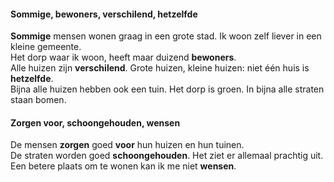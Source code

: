 #### Sommige, bewoners, verschilend, hetzelfde

__Sommige__ mensen wonen graag in een grote stad. Ik woon zelf liever in een kleine gemeente.  
Het dorp waar ik woon, heeft maar duizend __bewoners__.  
Alle huizen zijn __verschilend__. 
Grote huizen, kleine huizen: niet één huis is __hetzelfde__.  
Bijna alle huizen hebben ook een tuin. Het dorp is groen. 
In bijna alle straten staan bomen. 

#### Zorgen voor, schoongehouden, wensen
De mensen __zorgen__ goed __voor__ hun huizen en hun tuinen.  
De straten worden goed __schoongehouden__. 
Het ziet er allemaal prachtig uit. 
Een betere plaats om te wonen kan ik me niet __wensen__.  
